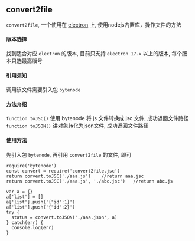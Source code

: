 ## convert2file
`convert2file`, 一个使用在 [electron](https://www.electronjs.org/) 上, 使用nodejs内置库，操作文件的方法

#### 版本选择
找到适合对应 `electron` 的版本, 目前只支持 `electron 17.x` 以上的版本, 每个版本只选最高版号

#### 引用须知
调用该文件需要引入包 `bytenode`

#### 方法介绍
`function toJSC()` 使用 bytenode 将 js 文件转换成 jsc 文件, 成功返回文件路径
`function toJSON()` 讲对象转化为json文件, 成功返回文件路径

#### 使用方法
先引入包 `bytenode`, 再引用 `convert2file` 的文件, 即可
```
require('bytenode')
const convert = require('convert2file.jsc')
return convert.toJSC('./aaa.js')	//return aaa.jsc
return convert.toJSC('./aaa.js', './abc.jsc')	//return abc.js

var a = {}
a['list'] = [] 
a['list'].push('{"id":1}')
a['list'].push('{"id":2}')
try {
  status = convert.toJSON('./aaa.json', a)
} catch(err) {
  console.log(err)
}
```
